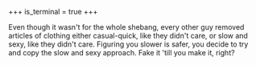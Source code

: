 +++
is_terminal = true
+++

Even though it wasn't for the whole shebang, every other guy removed
articles of clothing either casual-quick, like they didn't care, or
slow and sexy, like they didn't care. Figuring you slower is safer, you
decide to try and copy the slow and sexy approach. Fake it 'till you
make it, right?
